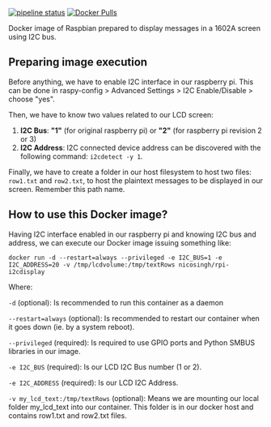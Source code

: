 [![pipeline status](https://gitlab.com/nicosingh/rpi-i2cdisplay/badges/master/pipeline.svg)](https://gitlab.com/nicosingh/rpi-i2cdisplay/commits/master) [![Docker Pulls](https://img.shields.io/docker/pulls/nicosingh/rpi-i2cdisplay.svg)](https://hub.docker.com/r/nicosingh/rpi-i2cdisplay/)

Docker image of Raspbian prepared to display messages in a 1602A screen using I2C bus.

## Preparing image execution

Before anything, we have to enable I2C interface in our raspberry pi. This can be done in raspy-config > Advanced Settings > I2C Enable/Disable > choose "yes".

Then, we have to know two values related to our LCD screen:

1. **I2C Bus**: **"1"** (for original raspberry pi) or **"2"** (for raspberry pi revision 2 or 3)
2. **I2C Address**: I2C connected device address can be discovered with the following command: ```i2cdetect -y 1```.

Finally, we have to create a folder in our host filesystem to host two files: ```row1.txt``` and ```row2.txt```, to host the plaintext messages to be displayed in our screen. Remember this path name.

## How to use this Docker image?

Having I2C interface enabled in our raspberry pi and knowing I2C bus and address, we can execute our Docker image issuing something like:

```docker run -d --restart=always --privileged -e I2C_BUS=1 -e I2C_ADDRESS=20 -v /tmp/lcdvolume:/tmp/textRows nicosingh/rpi-i2cdisplay```

Where:

```-d``` (optional): Is recommended to run this container as a daemon

```--restart=always``` (optional): Is recommended to restart our container when it goes down (ie. by a system reboot).

```--privileged``` (required): Is required to use GPIO ports and Python SMBUS libraries in our image.

```-e I2C_BUS``` (required): Is our LCD I2C Bus number (1 or 2).

```-e I2C_ADDRESS``` (required): Is our LCD I2C Address.

```-v my_lcd_text:/tmp/textRows``` (optional): Means we are mounting our local folder my_lcd_text into our container. This folder is in our docker host and contains row1.txt and row2.txt files.
